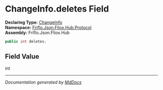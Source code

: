 ﻿<!--  
  <auto-generated>   
    The contents of this file were generated by a tool.  
    Changes to this file may be list if the file is regenerated  
  </auto-generated>   
-->

# ChangeInfo.deletes Field

**Declaring Type:** [ChangeInfo](../index.md)  
**Namespace:** [Friflo.Json.Fliox.Hub.Protocol](../../index.md)  
**Assembly:** Friflo.Json.Fliox.Hub

```csharp
public int deletes;
```

## Field Value

int

___

*Documentation generated by [MdDocs](https://github.com/ap0llo/mddocs)*

